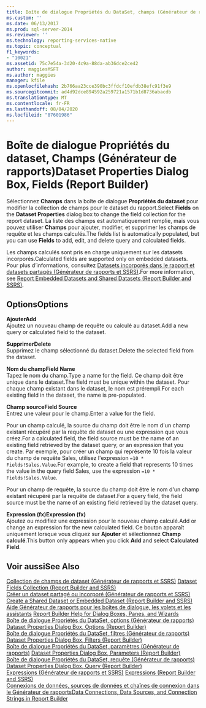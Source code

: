 ```yaml
---
title: Boîte de dialogue Propriétés du DataSet, champs (Générateur de rapports) | Microsoft Docs
ms.custom: ''
ms.date: 06/13/2017
ms.prod: sql-server-2014
ms.reviewer: ''
ms.technology: reporting-services-native
ms.topic: conceptual
f1_keywords:
- "10021"
ms.assetid: 75c7e54a-3d20-4c9a-88da-ab36dce2ce42
author: maggiesMSFT
ms.author: maggies
manager: kfile
ms.openlocfilehash: 2b766aa23cce390bc3ffdcf10efdb38efc91f3e9
ms.sourcegitcommit: ad4d92dce894592a259721a1571b1d8736abacdb
ms.translationtype: MT
ms.contentlocale: fr-FR
ms.lasthandoff: 08/04/2020
ms.locfileid: "87601986"
---
```

# <a name="dataset-properties-dialog-box-fields-report-builder"></a><span data-ttu-id="3208b-102">Boîte de dialogue Propriétés du dataset, Champs (Générateur de rapports)</span><span class="sxs-lookup"><span data-stu-id="3208b-102">Dataset Properties Dialog Box, Fields (Report Builder)</span></span>
  <span data-ttu-id="3208b-103">Sélectionnez **Champs** dans la boîte de dialogue **Propriétés du dataset** pour modifier la collection de champs pour le dataset du rapport.</span><span class="sxs-lookup"><span data-stu-id="3208b-103">Select **Fields** on the **Dataset Properties** dialog box to change the field collection for the report dataset.</span></span> <span data-ttu-id="3208b-104">La liste des champs est automatiquement remplie, mais vous pouvez utiliser **Champs** pour ajouter, modifier, et supprimer les champs de requête et les champs calculés.</span><span class="sxs-lookup"><span data-stu-id="3208b-104">The fields list is automatically populated, but you can use **Fields** to add, edit, and delete query and calculated fields.</span></span>  
  
 <span data-ttu-id="3208b-105">Les champs calculés sont pris en charge uniquement sur les datasets incorporés.</span><span class="sxs-lookup"><span data-stu-id="3208b-105">Calculated fields are supported only on embedded datasets.</span></span> <span data-ttu-id="3208b-106">Pour plus d’informations, consultez [Datasets incorporés dans le rapport et datasets partagés &#40;Générateur de rapports et SSRS&#41;](report-data/report-embedded-datasets-and-shared-datasets-report-builder-and-ssrs.md).</span><span class="sxs-lookup"><span data-stu-id="3208b-106">For more information, see [Report Embedded Datasets and Shared Datasets &#40;Report Builder and SSRS&#41;](report-data/report-embedded-datasets-and-shared-datasets-report-builder-and-ssrs.md).</span></span>  
  
## <a name="options"></a><span data-ttu-id="3208b-107">Options</span><span class="sxs-lookup"><span data-stu-id="3208b-107">Options</span></span>  
 <span data-ttu-id="3208b-108">**Ajouter**</span><span class="sxs-lookup"><span data-stu-id="3208b-108">**Add**</span></span>  
 <span data-ttu-id="3208b-109">Ajoutez un nouveau champ de requête ou calculé au dataset.</span><span class="sxs-lookup"><span data-stu-id="3208b-109">Add a new query or calculated field to the dataset.</span></span>  
  
 <span data-ttu-id="3208b-110">**Supprimer**</span><span class="sxs-lookup"><span data-stu-id="3208b-110">**Delete**</span></span>  
 <span data-ttu-id="3208b-111">Supprimez le champ sélectionné du dataset.</span><span class="sxs-lookup"><span data-stu-id="3208b-111">Delete the selected field from the dataset.</span></span>  
  
 <span data-ttu-id="3208b-112">**Nom du champ**</span><span class="sxs-lookup"><span data-stu-id="3208b-112">**Field Name**</span></span>  
 <span data-ttu-id="3208b-113">Tapez le nom du champ.</span><span class="sxs-lookup"><span data-stu-id="3208b-113">Type a name for the field.</span></span> <span data-ttu-id="3208b-114">Ce champ doit être unique dans le dataset.</span><span class="sxs-lookup"><span data-stu-id="3208b-114">The field must be unique within the dataset.</span></span> <span data-ttu-id="3208b-115">Pour chaque champ existant dans le dataset, le nom est prérempli.</span><span class="sxs-lookup"><span data-stu-id="3208b-115">For each existing field in the dataset, the name is pre-populated.</span></span>  
  
 <span data-ttu-id="3208b-116">**Champ source**</span><span class="sxs-lookup"><span data-stu-id="3208b-116">**Field Source**</span></span>  
 <span data-ttu-id="3208b-117">Entrez une valeur pour le champ.</span><span class="sxs-lookup"><span data-stu-id="3208b-117">Enter a value for the field.</span></span>  
  
 <span data-ttu-id="3208b-118">Pour un champ calculé, la source du champ doit être le nom d'un champ existant récupéré par la requête de dataset ou une expression que vous créez.</span><span class="sxs-lookup"><span data-stu-id="3208b-118">For a calculated field, the field source must be the name of an existing field retrieved by the dataset query, or an expression that you create.</span></span> <span data-ttu-id="3208b-119">Par exemple, pour créer un champ qui représente 10 fois la valeur du champ de requête Sales, utilisez l'expression `=10 * Fields!Sales.Value`.</span><span class="sxs-lookup"><span data-stu-id="3208b-119">For example, to create a field that represents 10 times the value in the query field Sales, use the expression `=10 * Fields!Sales.Value`.</span></span>  
  
 <span data-ttu-id="3208b-120">Pour un champ de requête, la source du champ doit être le nom d'un champ existant récupéré par la requête de dataset.</span><span class="sxs-lookup"><span data-stu-id="3208b-120">For a query field, the field source must be the name of an existing field retrieved by the dataset query.</span></span>  
  
 <span data-ttu-id="3208b-121">**Expression (fx)**</span><span class="sxs-lookup"><span data-stu-id="3208b-121">**Expression (fx)**</span></span>  
 <span data-ttu-id="3208b-122">Ajoutez ou modifiez une expression pour le nouveau champ calculé.</span><span class="sxs-lookup"><span data-stu-id="3208b-122">Add or change an expression for the new calculated field.</span></span> <span data-ttu-id="3208b-123">Ce bouton apparaît uniquement lorsque vous cliquez sur **Ajouter** et sélectionnez **Champ calculé**.</span><span class="sxs-lookup"><span data-stu-id="3208b-123">This button only appears when you click **Add** and select **Calculated Field**.</span></span>  
  
## <a name="see-also"></a><span data-ttu-id="3208b-124">Voir aussi</span><span class="sxs-lookup"><span data-stu-id="3208b-124">See Also</span></span>  
 <span data-ttu-id="3208b-125">[Collection de champs de dataset &#40;Générateur de rapports et SSRS&#41;](report-data/dataset-fields-collection-report-builder-and-ssrs.md) </span><span class="sxs-lookup"><span data-stu-id="3208b-125">[Dataset Fields Collection &#40;Report Builder and SSRS&#41;](report-data/dataset-fields-collection-report-builder-and-ssrs.md) </span></span>  
 <span data-ttu-id="3208b-126">[Créer un dataset partagé ou incorporé &#40;Générateur de rapports et SSRS&#41;](report-data/create-a-shared-dataset-or-embedded-dataset-report-builder-and-ssrs.md) </span><span class="sxs-lookup"><span data-stu-id="3208b-126">[Create a Shared Dataset or Embedded Dataset &#40;Report Builder and SSRS&#41;](report-data/create-a-shared-dataset-or-embedded-dataset-report-builder-and-ssrs.md) </span></span>  
 <span data-ttu-id="3208b-127">[Aide Générateur de rapports pour les boîtes de dialogue, les volets et les assistants](../../2014/reporting-services/report-builder-help-for-dialog-boxes-panes-and-wizards.md) </span><span class="sxs-lookup"><span data-stu-id="3208b-127">[Report Builder Help for Dialog Boxes, Panes, and Wizards](../../2014/reporting-services/report-builder-help-for-dialog-boxes-panes-and-wizards.md) </span></span>  
 <span data-ttu-id="3208b-128">[Boîte de dialogue Propriétés du DataSet, options &#40;Générateur de rapports&#41;](report-data/dataset-properties-dialog-box-options-report-builder.md) </span><span class="sxs-lookup"><span data-stu-id="3208b-128">[Dataset Properties Dialog Box, Options &#40;Report Builder&#41;](report-data/dataset-properties-dialog-box-options-report-builder.md) </span></span>  
 <span data-ttu-id="3208b-129">[Boîte de dialogue Propriétés du DataSet, filtres &#40;Générateur de rapports&#41;](../../2014/reporting-services/dataset-properties-dialog-box-filters-report-builder.md) </span><span class="sxs-lookup"><span data-stu-id="3208b-129">[Dataset Properties Dialog Box, Filters &#40;Report Builder&#41;](../../2014/reporting-services/dataset-properties-dialog-box-filters-report-builder.md) </span></span>  
 <span data-ttu-id="3208b-130">[Boîte de dialogue Propriétés du DataSet, paramètres &#40;Générateur de rapports&#41;](../../2014/reporting-services/dataset-properties-dialog-box-parameters-report-builder.md) </span><span class="sxs-lookup"><span data-stu-id="3208b-130">[Dataset Properties Dialog Box, Parameters &#40;Report Builder&#41;](../../2014/reporting-services/dataset-properties-dialog-box-parameters-report-builder.md) </span></span>  
 <span data-ttu-id="3208b-131">[Boîte de dialogue Propriétés du DataSet, requête &#40;Générateur de rapports&#41;](report-data/dataset-properties-dialog-box-query-report-builder.md) </span><span class="sxs-lookup"><span data-stu-id="3208b-131">[Dataset Properties Dialog Box, Query &#40;Report Builder&#41;](report-data/dataset-properties-dialog-box-query-report-builder.md) </span></span>  
 <span data-ttu-id="3208b-132">[Expressions &#40;Générateur de rapports et SSRS&#41;](report-design/expressions-report-builder-and-ssrs.md) </span><span class="sxs-lookup"><span data-stu-id="3208b-132">[Expressions &#40;Report Builder and SSRS&#41;](report-design/expressions-report-builder-and-ssrs.md) </span></span>  
 [<span data-ttu-id="3208b-133">Connexions de données, sources de données et chaînes de connexion dans le Générateur de rapports</span><span class="sxs-lookup"><span data-stu-id="3208b-133">Data Connections, Data Sources, and Connection Strings in Report Builder</span></span>](../../2014/reporting-services/data-connections-data-sources-and-connection-strings-in-report-builder.md)  
  
  
